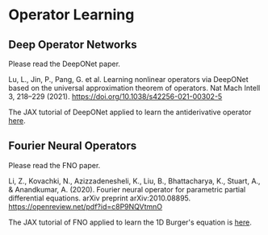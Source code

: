 # Operator Learning

## Deep Operator Networks

Please read the DeepONet paper.

Lu, L., Jin, P., Pang, G. et al. Learning nonlinear operators via DeepONet based on the universal approximation theorem of operators. Nat Mach Intell 3, 218–229 (2021). https://doi.org/10.1038/s42256-021-00302-5

The JAX tutorial of DeepONet applied to learn the antiderivative operator [here](https://github.com/Ceyron/machine-learning-and-simulation/blob/main/english/neural_operators/simple_deepOnet_in_JAX.ipynb).

## Fourier Neural Operators

Please read the FNO paper.

Li, Z., Kovachki, N., Azizzadenesheli, K., Liu, B., Bhattacharya, K., Stuart, A., & Anandkumar, A. (2020). Fourier neural operator for parametric partial differential equations. arXiv preprint arXiv:2010.08895. https://openreview.net/pdf?id=c8P9NQVtmnO

The JAX tutorial of FNO applied to learn the 1D Burger's equation is [here](https://github.com/Ceyron/machine-learning-and-simulation/blob/main/english/neural_operators/simple_FNO_in_JAX.ipynb).
